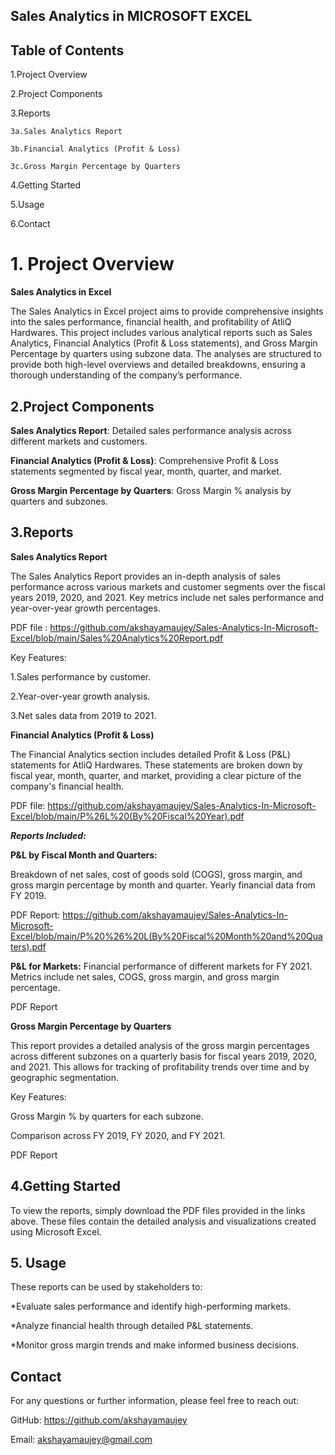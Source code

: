 ## Sales Analytics in  MICROSOFT EXCEL
## Table of Contents
1.Project Overview

2.Project Components

3.Reports

    3a.Sales Analytics Report

    3b.Financial Analytics (Profit & Loss)

    3c.Gross Margin Percentage by Quarters

4.Getting Started

5.Usage

6.Contact
# 1. Project Overview
**Sales Analytics in Excel**


The Sales Analytics in Excel project aims to provide comprehensive insights into the sales performance, financial health, and profitability of AtliQ Hardwares. This project includes various analytical reports such as Sales Analytics, Financial Analytics (Profit & Loss statements), and Gross Margin Percentage by quarters using subzone data. The analyses are structured to provide both high-level overviews and detailed breakdowns, ensuring a thorough understanding of the company’s performance.


## 2.Project Components
**Sales Analytics Report**: Detailed sales performance analysis across different markets and customers.

**Financial Analytics (Profit & Loss)**: Comprehensive Profit & Loss statements segmented by fiscal year, month, quarter, and market.

**Gross Margin Percentage by Quarters**: Gross Margin % analysis by quarters and subzones.
## 3.Reports
**Sales Analytics Report**

The Sales Analytics Report provides an in-depth analysis of sales performance across various markets and customer segments over the fiscal years 2019, 2020, and 2021. Key metrics include net sales performance and year-over-year growth percentages.

PDF file : https://github.com/akshayamaujey/Sales-Analytics-In-Microsoft-Excel/blob/main/Sales%20Analytics%20Report.pdf

Key Features:

1.Sales performance by customer.

2.Year-over-year growth analysis.

3.Net sales data from 2019 to 2021.

**Financial Analytics (Profit & Loss)**

The Financial Analytics section includes detailed Profit & Loss (P&L) statements for AtliQ Hardwares. These statements are broken down by fiscal year, month, quarter, and market, providing a clear picture of the company's financial health.

PDF file: https://github.com/akshayamaujey/Sales-Analytics-In-Microsoft-Excel/blob/main/P%26L%20(By%20Fiscal%20Year).pdf

***Reports Included:***

**P&L by Fiscal Month and Quarters:**

Breakdown of net sales, cost of goods sold (COGS), gross margin, and gross margin percentage by month and quarter.
Yearly financial data from FY 2019.

PDF Report: https://github.com/akshayamaujey/Sales-Analytics-In-Microsoft-Excel/blob/main/P%20%26%20L(By%20Fiscal%20Month%20and%20Quaters).pdf

**P&L for Markets:**
Financial performance of different markets for FY 2021.
Metrics include net sales, COGS, gross margin, and gross margin percentage.

PDF Report

**Gross Margin Percentage by Quarters**

This report provides a detailed analysis of the gross margin percentages across different subzones on a quarterly basis for fiscal years 2019, 2020, and 2021. This allows for tracking of profitability trends over time and by geographic segmentation.

Key Features:

Gross Margin % by quarters for each subzone.

Comparison across FY 2019, FY 2020, and FY 2021.

PDF Report
## 4.Getting Started
To view the reports, simply download the PDF files provided in the links above. These files contain the detailed analysis and visualizations created using Microsoft Excel.
## 5. Usage
These reports can be used by stakeholders to:

*Evaluate sales performance and identify high-performing markets.

*Analyze financial health through detailed P&L statements.

*Monitor gross margin trends and make informed business decisions.
## Contact 
For any questions or further information, please feel free to reach out:

GitHub: https://github.com/akshayamaujey

Email: akshayamaujey@gmail.com
